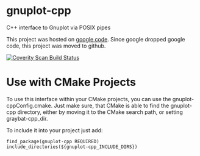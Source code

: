 # gnuplot-cpp
C++ interface to Gnuplot via POSIX pipes

This project was hosted on [google code](https://code.google.com/archive/p/gnuplot-cpp/). Since google dropped google code, this project was moved to github.

<a href="https://scan.coverity.com/projects/988">
  <img alt="Coverity Scan Build Status"
       src="https://scan.coverity.com/projects/988/badge.svg"/>
</a>

# Use with CMake Projects

To use this interface within your CMake projects, you can use the gnuplot-cppConfig.cmake. Just make sure, that CMake is able to find the gnuplot-cpp directory, either by moving it to the CMake search path, or setting graybat-cpp_dir.

To include it into your project just add:
```
find_package(gnuplot-cpp REQUIRED)
include_directories(${gnuplot-cpp_INCLUDE_DIRS})
```
